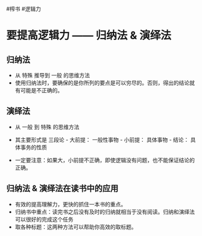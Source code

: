 #榨书 #逻辑力 
# 要提高逻辑力 —— 归纳法 & 演绎法

## 归纳法
- 从 特殊 推导到 一般 的思维方法
- 使用归纳法时，要确保的是你所列的要点是可以穷尽的。否则，得出的结论就有可能是不正确的。

## 演绎法
- 从 一般 到 特殊 的思维方法
- 其主要形式是 三段论
        - 大前提： 一般性事物
        - 小前提： 具体事物
        - 结论： 具体事务的性质

- 一定要注意：如果大，小前提不正确，即使逻辑没有问题，也不能保证结论的正确。

## 归纳法 & 演绎法在读书中的应用
- 有效的提高理解力，更快的抓住一本书的重点。
- 归纳书中重点：读完书之后没有及时的归纳就相当于没有阅读。归纳和演绎法可以很好的完成这个任务
- 取各种标题：这两种方法可以帮助你高效的取标题。